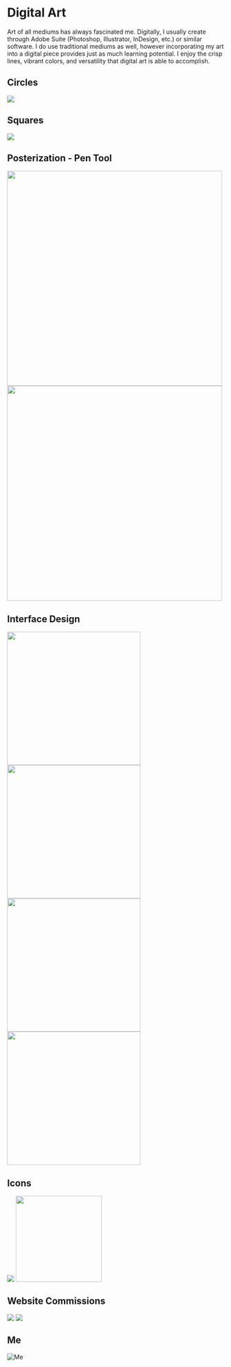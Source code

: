 # Digital Art

Art of all mediums has always fascinated me. Digitally, I usually create through Adobe Suite (Photoshop, Illustrator, InDesign, etc.) or similar software. I do use traditional mediums as well, however incorporating my art into a digital piece provides just as much learning potential. I enjoy the crisp lines, vibrant colors, and versatility that digital art is able to accomplish.

## Circles
<img src="assets/img/Circles.png">

## Squares
<img src="assets/img/Squares.png">

## Posterization - Pen Tool
<img src="assets/img/HarryPotterPosterized.png" height="500"> <img src="assets/img/HarryPotterPenTool.png" height="500">

## Interface Design
<img src="assets/img/Mockup1.png" width="310"> <img src="assets/img/Mockup2.png" width="310">
<img src="assets/img/Mockup3.png" width="310"> <img src="assets/img/MockupFinal.png" width="310">

## Icons
<img src="assets/img/DatabaseSecurityPresentation.png">
<img src="assets/img/Logo.png" width="200">

## Website Commissions
<img src="assets/img/HolyBibleLogo_Blue.png">
<img src="assets/img/HolyBibleLogo_Green.png">

## Me
![Me](/assets/img/Me.jpg)
